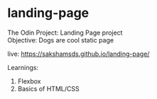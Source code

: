 # landing-page
The Odin Project: Landing Page project\
Objective: Dogs are cool static page

live: https://sakshamsds.github.io/landing-page/

Learnings:
  1. Flexbox
  2. Basics of HTML/CSS

